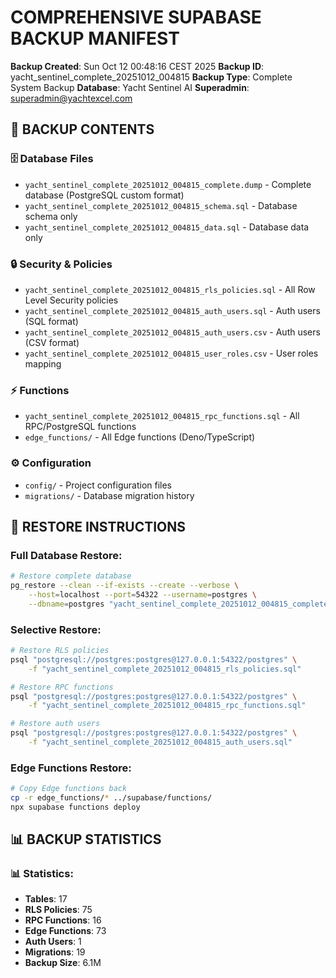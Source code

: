 # COMPREHENSIVE SUPABASE BACKUP MANIFEST

**Backup Created**: Sun Oct 12 00:48:16 CEST 2025
**Backup ID**: yacht_sentinel_complete_20251012_004815
**Backup Type**: Complete System Backup
**Database**: Yacht Sentinel AI
**Superadmin**: superadmin@yachtexcel.com

## 📁 BACKUP CONTENTS

### 🗄️ Database Files
- `yacht_sentinel_complete_20251012_004815_complete.dump` - Complete database (PostgreSQL custom format)
- `yacht_sentinel_complete_20251012_004815_schema.sql` - Database schema only
- `yacht_sentinel_complete_20251012_004815_data.sql` - Database data only

### 🔒 Security & Policies  
- `yacht_sentinel_complete_20251012_004815_rls_policies.sql` - All Row Level Security policies
- `yacht_sentinel_complete_20251012_004815_auth_users.sql` - Auth users (SQL format)
- `yacht_sentinel_complete_20251012_004815_auth_users.csv` - Auth users (CSV format)
- `yacht_sentinel_complete_20251012_004815_user_roles.csv` - User roles mapping

### ⚡ Functions
- `yacht_sentinel_complete_20251012_004815_rpc_functions.sql` - All RPC/PostgreSQL functions
- `edge_functions/` - All Edge functions (Deno/TypeScript)

### ⚙️ Configuration
- `config/` - Project configuration files
- `migrations/` - Database migration history

## 🔧 RESTORE INSTRUCTIONS

### Full Database Restore:
```bash
# Restore complete database
pg_restore --clean --if-exists --create --verbose \
    --host=localhost --port=54322 --username=postgres \
    --dbname=postgres "yacht_sentinel_complete_20251012_004815_complete.dump"
```

### Selective Restore:
```bash
# Restore RLS policies
psql "postgresql://postgres:postgres@127.0.0.1:54322/postgres" \
    -f "yacht_sentinel_complete_20251012_004815_rls_policies.sql"

# Restore RPC functions  
psql "postgresql://postgres:postgres@127.0.0.1:54322/postgres" \
    -f "yacht_sentinel_complete_20251012_004815_rpc_functions.sql"

# Restore auth users
psql "postgresql://postgres:postgres@127.0.0.1:54322/postgres" \
    -f "yacht_sentinel_complete_20251012_004815_auth_users.sql"
```

### Edge Functions Restore:
```bash
# Copy Edge functions back
cp -r edge_functions/* ../supabase/functions/
npx supabase functions deploy
```

## 📊 BACKUP STATISTICS

### 📊 Statistics:
- **Tables**:     17
- **RLS Policies**:     75
- **RPC Functions**:     16
- **Edge Functions**:       73
- **Auth Users**:      1
- **Migrations**:       19
- **Backup Size**: 6.1M
